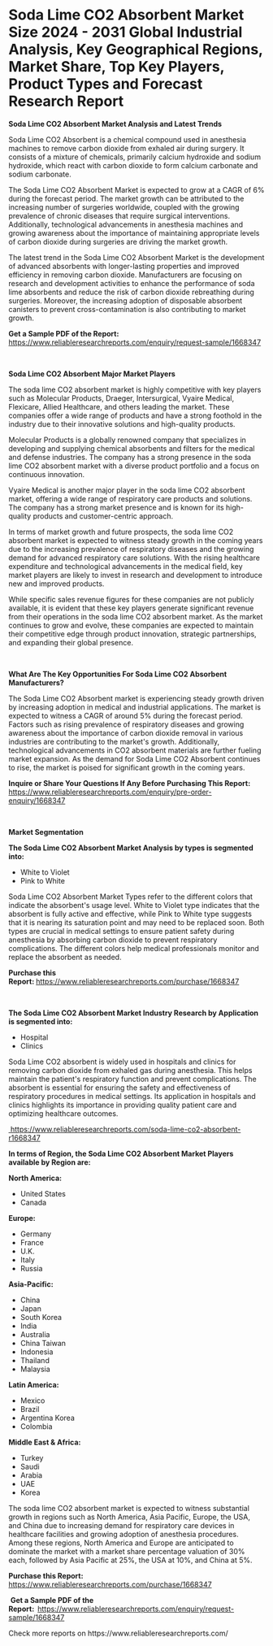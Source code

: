 <p><h1>Soda Lime CO2 Absorbent Market Size 2024 - 2031 Global Industrial Analysis, Key Geographical Regions, Market Share, Top Key Players, Product Types and Forecast Research Report</h1></p><p><strong>Soda Lime CO2 Absorbent Market Analysis and Latest Trends</strong></p>
<p><p>Soda Lime CO2 Absorbent is a chemical compound used in anesthesia machines to remove carbon dioxide from exhaled air during surgery. It consists of a mixture of chemicals, primarily calcium hydroxide and sodium hydroxide, which react with carbon dioxide to form calcium carbonate and sodium carbonate.</p><p>The Soda Lime CO2 Absorbent Market is expected to grow at a CAGR of 6% during the forecast period. The market growth can be attributed to the increasing number of surgeries worldwide, coupled with the growing prevalence of chronic diseases that require surgical interventions. Additionally, technological advancements in anesthesia machines and growing awareness about the importance of maintaining appropriate levels of carbon dioxide during surgeries are driving the market growth.</p><p>The latest trend in the Soda Lime CO2 Absorbent Market is the development of advanced absorbents with longer-lasting properties and improved efficiency in removing carbon dioxide. Manufacturers are focusing on research and development activities to enhance the performance of soda lime absorbents and reduce the risk of carbon dioxide rebreathing during surgeries. Moreover, the increasing adoption of disposable absorbent canisters to prevent cross-contamination is also contributing to market growth.</p></p>
<p><strong>Get a Sample PDF of the Report:&nbsp;</strong> <a href="https://www.reliableresearchreports.com/enquiry/request-sample/1668347">https://www.reliableresearchreports.com/enquiry/request-sample/1668347</a></p>
<p>&nbsp;</p>
<p><strong>Soda Lime CO2 Absorbent Major Market Players</strong></p>
<p><p>The soda lime CO2 absorbent market is highly competitive with key players such as Molecular Products, Draeger, Intersurgical, Vyaire Medical, Flexicare, Allied Healthcare, and others leading the market. These companies offer a wide range of products and have a strong foothold in the industry due to their innovative solutions and high-quality products.</p><p>Molecular Products is a globally renowned company that specializes in developing and supplying chemical absorbents and filters for the medical and defense industries. The company has a strong presence in the soda lime CO2 absorbent market with a diverse product portfolio and a focus on continuous innovation.</p><p>Vyaire Medical is another major player in the soda lime CO2 absorbent market, offering a wide range of respiratory care products and solutions. The company has a strong market presence and is known for its high-quality products and customer-centric approach.</p><p>In terms of market growth and future prospects, the soda lime CO2 absorbent market is expected to witness steady growth in the coming years due to the increasing prevalence of respiratory diseases and the growing demand for advanced respiratory care solutions. With the rising healthcare expenditure and technological advancements in the medical field, key market players are likely to invest in research and development to introduce new and improved products.</p><p>While specific sales revenue figures for these companies are not publicly available, it is evident that these key players generate significant revenue from their operations in the soda lime CO2 absorbent market. As the market continues to grow and evolve, these companies are expected to maintain their competitive edge through product innovation, strategic partnerships, and expanding their global presence.</p></p>
<p>&nbsp;</p>
<p><strong>What Are The Key Opportunities For Soda Lime CO2 Absorbent Manufacturers?</strong></p>
<p><p>The Soda Lime CO2 Absorbent market is experiencing steady growth driven by increasing adoption in medical and industrial applications. The market is expected to witness a CAGR of around 5% during the forecast period. Factors such as rising prevalence of respiratory diseases and growing awareness about the importance of carbon dioxide removal in various industries are contributing to the market's growth. Additionally, technological advancements in CO2 absorbent materials are further fueling market expansion. As the demand for Soda Lime CO2 Absorbent continues to rise, the market is poised for significant growth in the coming years.</p></p>
<p><strong>Inquire or Share Your Questions If Any Before Purchasing This Report:</strong> <a href="https://www.reliableresearchreports.com/enquiry/pre-order-enquiry/1668347">https://www.reliableresearchreports.com/enquiry/pre-order-enquiry/1668347</a></p>
<p>&nbsp;</p>
<p><strong>Market Segmentation</strong></p>
<p><strong>The Soda Lime CO2 Absorbent Market Analysis by types is segmented into:</strong></p>
<p><ul><li>White to Violet</li><li>Pink to White</li></ul></p>
<p><p>Soda Lime CO2 Absorbent Market Types refer to the different colors that indicate the absorbent's usage level. White to Violet type indicates that the absorbent is fully active and effective, while Pink to White type suggests that it is nearing its saturation point and may need to be replaced soon. Both types are crucial in medical settings to ensure patient safety during anesthesia by absorbing carbon dioxide to prevent respiratory complications. The different colors help medical professionals monitor and replace the absorbent as needed.</p></p>
<p><strong>Purchase this Report:&nbsp;</strong><a href="https://www.reliableresearchreports.com/purchase/1668347">https://www.reliableresearchreports.com/purchase/1668347</a></p>
<p>&nbsp;</p>
<p><strong>The Soda Lime CO2 Absorbent Market Industry Research by Application is segmented into:</strong></p>
<p><ul><li>Hospital</li><li>Clinics</li></ul></p>
<p><p>Soda Lime CO2 absorbent is widely used in hospitals and clinics for removing carbon dioxide from exhaled gas during anesthesia. This helps maintain the patient's respiratory function and prevent complications. The absorbent is essential for ensuring the safety and effectiveness of respiratory procedures in medical settings. Its application in hospitals and clinics highlights its importance in providing quality patient care and optimizing healthcare outcomes.</p></p>
<p><a href="https://www.reliableresearchreports.com/soda-lime-co2-absorbent-r1668347">&nbsp;https://www.reliableresearchreports.com/soda-lime-co2-absorbent-r1668347</a></p>
<p><strong>In terms of Region, the Soda Lime CO2 Absorbent Market Players available by Region are:</strong></p>
<p>
    <p> <strong> North America: </strong>
        <ul>
            <li>United States</li>
            <li>Canada</li>
        </ul>
        </p> 
    <p> <strong> Europe: </strong>
        <ul>
            <li>Germany</li>
            <li>France</li>
            <li>U.K.</li>
            <li>Italy</li>
            <li>Russia</li>
        </ul>
        </p> 
    <p> <strong> Asia-Pacific: </strong>
        <ul>
            <li>China</li>
            <li>Japan</li>
            <li>South Korea</li>
            <li>India</li>
            <li>Australia</li>
            <li>China Taiwan</li>
            <li>Indonesia</li>
            <li>Thailand</li>
            <li>Malaysia</li>
        </ul>
        </p> 
    <p> <strong> Latin America: </strong>
        <ul>
            <li>Mexico</li>
            <li>Brazil</li>
            <li>Argentina Korea</li>
            <li>Colombia</li>
        </ul>
        </p> 
    <p> <strong> Middle East & Africa: </strong>
        <ul>
            <li>Turkey</li>
            <li>Saudi</li>
            <li>Arabia</li>
            <li>UAE</li>
            <li>Korea</li>
        </ul>
    </p>
    </p>
<p><p>The soda lime CO2 absorbent market is expected to witness substantial growth in regions such as North America, Asia Pacific, Europe, the USA, and China due to increasing demand for respiratory care devices in healthcare facilities and growing adoption of anesthesia procedures. Among these regions, North America and Europe are anticipated to dominate the market with a market share percentage valuation of 30% each, followed by Asia Pacific at 25%, the USA at 10%, and China at 5%.</p></p>
<p><strong>Purchase this Report: </strong><a href="https://www.reliableresearchreports.com/purchase/1668347">https://www.reliableresearchreports.com/purchase/1668347</a></p>
<p>&nbsp;<strong>Get a Sample PDF of the Report:&nbsp;&nbsp;</strong><a href="https://www.reliableresearchreports.com/enquiry/request-sample/1668347">https://www.reliableresearchreports.com/enquiry/request-sample/1668347</a></p>
<p><strong></strong></p>
<p>Check more reports on https://www.reliableresearchreports.com/</p>